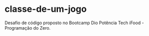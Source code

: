 # classe-de-um-jogo
Desafio de código proposto no Bootcamp Dio Potência Tech iFood - Programação do Zero.
